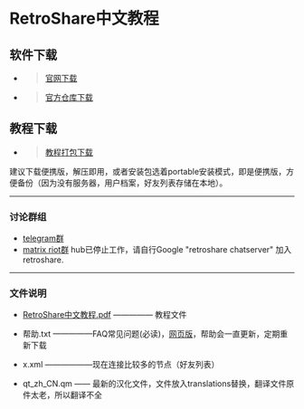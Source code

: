 # RetroShare中文教程
## 软件下载
- >[官网下载][1]

- >[官方仓库下载][2]
## 教程下载
- >[教程打包下载][7]

建议下载便携版，解压即用，或者安装包选着portable安装模式，即是便携版，方便备份（因为没有服务器，用户档案，好友列表存储在本地）。

------------

### 讨论群组
- [telegram群][5]
- [matrix riot群][6]
hub已停止工作，请自行Google "retroshare chatserver" 加入retroshare.

------------


### 文件说明
- [RetroShare中文教程.pdf][8] ————— 教程文件
- 帮助.txt —————FAQ常见问题(必读)，[网页版][9]，帮助会一直更新，定期重新下载
- x.xml ——————现在连接比较多的节点（好友列表）
- qt_zh_CN.qm —— 最新的汉化文件，文件放入translations替换，翻译文件原件太老，所以翻译不全


  [1]: http://retroshare.net/downloads.html
  [2]: https://github.com/RetroShare/RetroShare/releases
  [5]: https://t.me/cnretroshare
  [6]: https://matrix.to/#/#RetroShareCN:matrix.org
  [7]: https://github.com/gongzisun/cnretroshare/archive/master.zip
  [8]:https://raw.githubusercontent.com/gongzisun/cnretroshare/master/RetroShare中文教程.pdf
  [9]: https://gongzisun.github.io
